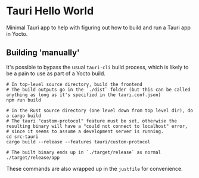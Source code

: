 # Tauri Hello World

Minimal Tauri app to help with figuring out how to build and run a Tauri app in Yocto.

## Building 'manually'

It's possible to bypass the usual `tauri-cli` build process, which is likely to be a pain to use as part of a Yocto build.

```
# In top-level source directory, build the frontend
# The build outputs go in the `./dist` folder (but this can be called anything as long as it's specified in the tauri.conf.json)
npm run build

# In the Rust source directory (one level down from top level dir), do a cargo build
# The tauri "custom-protocol" feature must be set, otherwise the resulting binary will have a "could not connect to localhost" error,
# since it seems to assume a development server is running.
cd src-tauri
cargo build --release --features tauri/custom-protocol

# The built binary ends up in `./target/release` as normal
./target/release/app
```

These commands are also wrapped up in the `justfile` for convenience.
